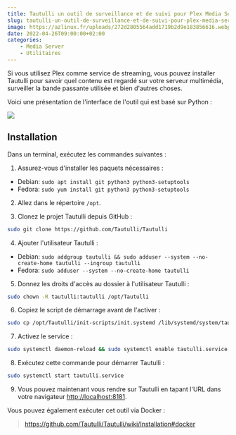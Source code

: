 ```yaml
---
title: Tautulli un outil de surveillance et de suivi pour Plex Media Server
slug: tautulli-un-outil-de-surveillance-et-de-suivi-pour-plex-media-server
image: https://azlinux.fr/uploads/272d2805564add1719b2d9e183856616.webp
date: 2022-04-26T09:00:00+02:00
categories:
    - Media Server
    - Utilitaires
---
```


Si vous utilisez Plex comme service de streaming, vous pouvez installer Tautulli pour savoir quel contenu est regardé sur votre serveur multimédia, surveiller la bande passante utilisée et bien d'autres choses.

Voici une présentation de l'interface de l'outil qui est basé sur Python :

![](https://azlinux.fr/uploads/ac787e1c389a7fe082b2240a87e2bf25.webp)

## Installation

Dans un terminal, exécutez les commandes suivantes :

1. Assurez-vous d'installer les paquets nécessaires :

- Debian: `sudo apt install git python3 python3-setuptools`
- Fedora: `sudo yum install git python3 python3-setuptools`

2. Allez dans le répertoire `/opt`.

3. Clonez le projet Tautulli depuis GitHub :

```bash
sudo git clone https://github.com/Tautulli/Tautulli
```

4. Ajouter l'utilisateur Tautulli :

- Debian: `sudo addgroup tautulli && sudo adduser --system --no-create-home tautulli --ingroup tautulli`
- Fedora: `sudo adduser --system --no-create-home tautulli`

5. Donnez les droits d'accès au dossier à l'utilisateur Tautulli :

```bash
sudo chown -R tautulli:tautulli /opt/Tautulli
```

6. Copiez le script de démarrage avant de l'activer :

```bash
sudo cp /opt/Tautulli/init-scripts/init.systemd /lib/systemd/system/tautulli.service
```

7. Activez le service :

```bash
sudo systemctl daemon-reload && sudo systemctl enable tautulli.service
```

8. Exécutez cette commande pour démarrer Tautulli :

```bash
sudo systemctl start tautulli.service
```

9. Vous pouvez maintenant vous rendre sur Tautulli en tapant l'URL dans votre navigateur <http://localhost:8181>.

Vous pouvez également exécuter cet outil via Docker :

> https://github.com/Tautulli/Tautulli/wiki/Installation#docker
